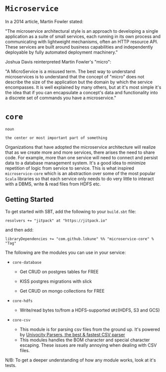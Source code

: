 # `Microservice`

In a 2014 article, Martin Fowler stated:

"The microservice architectural style is an approach to developing a single application as a suite of small services, each running in its own process and communicating with lightweight mechanisms, often an HTTP resource API. These services are built around business capabilities and independently deployable by fully automated deployment machinery."

Joshua Davis reinterpreted Martin Fowler's "micro":

"A MicroService is a misused term.  The best way to understand microservices is to understand that the concept of "micro" does not describe the size of the application but the domain by which the service encompasses.  It is well explained by many others, but at it's most simple it's the idea that if you can encapsulate a concept's data and functionality into a discrete set of commands you have a microservice."

# `core`

    noun

    the center or most important part of something

Organizations that have adopted the microservice architecture will realize that as we create more and more services, there arises the need to share code. For example, more than one service will need to connect and persist data to a database management system. It's a good idea to minimize repetition of logic from service to service. This is what inspired `microservice-core` which is an abstraction over some of the most popular `Scala` libraries so that each service only needs to do very little to interact with a DBMS, write & read files from HDFS etc.

## Getting Started

To get started with SBT, add the following to your `build.sbt` file:

`resolvers += "jitpack" at "https://jitpack.io"`

and then add:

`libraryDependencies += "com.github.lokune" %% "microservice-core" % "Tag"`

The following are the modules you can use in your service:

* `core-database`

  *  Get CRUD on postgres tables for FREE

  *  KISS postgres migrations with slick

  *  Get CRUD on mongo collections for FREE

* `core-hdfs`

    *  Write/read bytes to/from a HDFS-supported `URI`(HDFS, S3 and GCS)

* `core-csv`

    * This module is for parsing csv files from the ground up. It's powered by [Univocity Parsers, the best & fastest CSV parser](https://github.com/uniVocity/univocity-parsers)
    * This modules handles the BOM character and special character escaping. These issues are really annoying when dealing with CSV files.

N/B: To get a deeper understanding of how any module works, look at it's tests.
